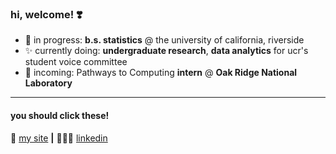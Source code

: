 ### hi, welcome! ❣️


- 🌱  in progress: **b.s. statistics** @ the university of california, riverside
- ✨ currently doing: **undergraduate research**, **data analytics** for ucr's student voice committee
- 🍄 incoming: Pathways to Computing **intern** @ **Oak Ridge National Laboratory**
---



#### you should click these!

💌 [my site][website] **|** 
👩🏻‍💻 [linkedin][linkedin]


[website]: https://flemmerlauren.wixsite.com/personal
[linkedin]: https://www.linkedin.com/in/lauren-flemmer/



